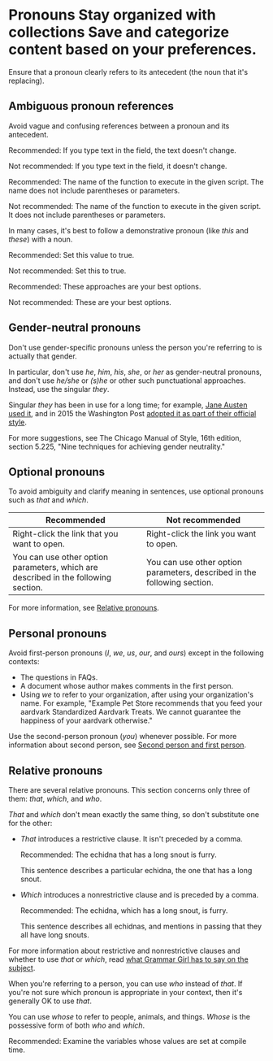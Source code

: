 

# Pronouns Stay organized with collections Save and categorize content based on your preferences.

Ensure that a pronoun clearly refers
to its antecedent (the noun that it's replacing).

## Ambiguous pronoun references

Avoid vague and confusing references between a pronoun and its antecedent.

Recommended: If you type text in the
field, the text doesn't change.

Not recommended: If you type text in the
field, it doesn't change.

Recommended: The name of the function to
execute in the given script. The name does not include parentheses or
parameters.

Not recommended: The name of the function
to execute in the given script. It does not include parentheses or
parameters.

In many cases, it's best to follow a demonstrative pronoun (like *this* and *these*)
with a noun.

Recommended: Set this value to true.

Not recommended: Set this to true.

Recommended: These approaches are your
best options.

Not recommended: These are your best options.

## Gender-neutral pronouns

Don't use gender-specific pronouns unless the person you're referring to is
actually that gender.

In particular, don't use *he*, *him*, *his*, *she*, or *her* as
gender-neutral pronouns, and don't use *he/she* or *(s)he* or other such
punctuational approaches. Instead, use the singular *they*.

Singular *they* has been in use for a long time; for example, [Jane Austen used it](http://www.pemberley.com/janeinfo/austheir.html),
and in 2015 the Washington Post [adopted
it as part of their official style](https://www.washingtonpost.com/opinions/the-post-drops-the-mike--and-the-hyphen-in-e-mail/2015/12/04/ccd6e33a-98fa-11e5-8917-653b65c809eb_story.html).

For more suggestions, see
The Chicago Manual of Style, 16th edition, section 5.225,
"Nine techniques for achieving gender neutrality."

## Optional pronouns

To avoid ambiguity and clarify meaning in sentences, use optional pronouns such as
*that* and *which*.

| Recommended | Not recommended |
| --- | --- |
| Right-click the link that you want to open. | Right-click the link you want to open. |
| You can use other option parameters, which are described in the following section. | You can use other option parameters, described in the following section. |

For more information, see
[Relative pronouns](#relative-pronouns).

## Personal pronouns

Avoid first-person pronouns (*I*, *we*, *us*, *our*, and *ours*) except
in the following contexts:

* The questions in FAQs.
* A document whose author makes comments in the first person.
* Using *we* to refer to your organization, after using your organization's
  name. For example, "Example Pet Store recommends that you feed your aardvark
  Standardized Aardvark Treats. We cannot guarantee the happiness of your aardvark
  otherwise."

Use the second-person pronoun (*you*) whenever possible. For more information about
second person, see [Second person and first person](/style/person).

## Relative pronouns

There are several relative pronouns. This section concerns only three of
them: *that*, *which*, and *who*.

*That* and *which* don't mean exactly the same thing, so don't substitute one
for the other:

* *That* introduces a restrictive clause. It isn't preceded by a comma.

  Recommended: The echidna that has a
  long snout is furry.

  This sentence describes a particular echidna, the one that has a long
  snout.
* *Which* introduces a nonrestrictive clause and is preceded by a comma.

  Recommended: The echidna, which has a
  long snout, is furry.

  This sentence describes all echidnas, and mentions in passing that they
  all have long snouts.

For more information about restrictive and nonrestrictive clauses and whether
to use *that* or *which*, read
[what
Grammar Girl has to say on the subject](https://www.quickanddirtytips.com/articles/which-versus-that/).

When you're referring to a person, you can use *who* instead of *that*. If you're not
sure which pronoun is appropriate in your context, then it's generally OK to use *that*.

You can use *whose* to refer to people, animals, and things. *Whose* is the possessive
form of both *who* and *which*.

Recommended: Examine the variables whose
values are set at compile time.


